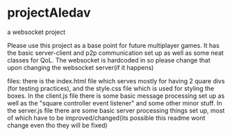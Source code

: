 # projectAledav
a websocket project

Please use this project as a base point for future multiplayer games. It has the basic server-client and p2p communication set up as well as some neat classes for QoL.
The websocket is hardcoded in so please change that upon changing the websocket server(if it happens)

files: there is the index.html file which serves mostly for having 2 quare divs (for testing practices), and the style.css file which is used for styling the boxes.
In the client.js file there is some basic message processing set up
as well as the "square controller event listener" and some other minor stuff. 
In the server.js file there are some basic server processing things set up,
most of which have to be improved/changed(its possible this readme wont change even tho they will be fixed)
